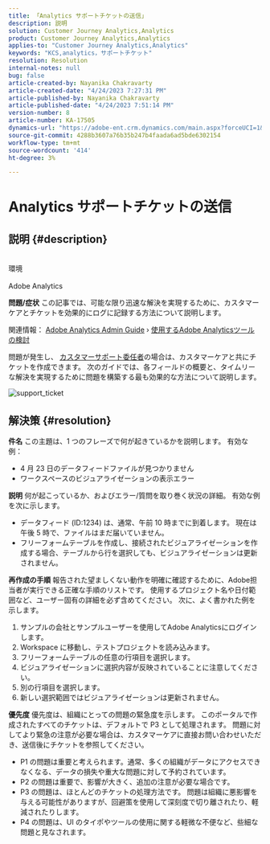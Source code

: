 ```yaml
---
title: 「Analytics サポートチケットの送信」
description: 説明
solution: Customer Journey Analytics,Analytics
product: Customer Journey Analytics,Analytics
applies-to: "Customer Journey Analytics,Analytics"
keywords: "KCS,analytics，サポートチケット"
resolution: Resolution
internal-notes: null
bug: false
article-created-by: Nayanika Chakravarty
article-created-date: "4/24/2023 7:27:31 PM"
article-published-by: Nayanika Chakravarty
article-published-date: "4/24/2023 7:51:14 PM"
version-number: 8
article-number: KA-17505
dynamics-url: "https://adobe-ent.crm.dynamics.com/main.aspx?forceUCI=1&pagetype=entityrecord&etn=knowledgearticle&id=1771fb09-d6e2-ed11-a7c7-6045bd006239"
source-git-commit: 4288b3607a76b35b247b4faada6ad5bde6302154
workflow-type: tm+mt
source-wordcount: '414'
ht-degree: 3%

---
```


# Analytics サポートチケットの送信

## 説明 {#description}

<br>環境<br><br>
Adobe Analytics


<b>問題/症状</b>
この記事では、可能な限り迅速な解決を実現するために、カスタマーケアとチケットを効果的にログに記録する方法について説明します。

関連情報： [Adobe Analytics Admin Guide](https://experienceleague.adobe.com/docs/analytics/admin/home.html?lang=ja) › [使用するAdobe Analyticsツールの検討](https://experienceleague.adobe.com/docs/analytics/analyze/admin-overview/which-analytics-tool.html)

問題が発生し、 [カスタマーサポート委任者](https://helpx.adobe.com/jp/experience-cloud/supported-users.html)の場合は、カスタマーケアと共にチケットを作成できます。 次のガイドでは、各フィールドの概要と、タイムリーな解決を実現するために問題を構築する最も効果的な方法について説明します。

![support_ticket](https://helpx.adobe.com/content/dam/help/en/analytics/kb/submitting-an-analytics-support-ticket/jcr:content/main-pars/image/support_ticket.png "support_ticket")


## 解決策 {#resolution}

<b>件名</b>
この主題は、1 つのフレーズで何が起きているかを説明します。 有効な例：

- 4 月 23 日のデータフィードファイルが見つかりません
- ワークスペースのビジュアライゼーションの表示エラー

<b>説明</b>
何が起こっているか、およびエラー/質問を取り巻く状況の詳細。 有効な例を次に示します。

- データフィード (ID:1234) は、通常、午前 10 時までに到着します。 現在は午後 5 時で、ファイルはまだ届いていません。
- フリーフォームテーブルを作成し、接続されたビジュアライゼーションを作成する場合、テーブルから行を選択しても、ビジュアライゼーションは更新されません。

<b>再作成の手順</b>
報告された望ましくない動作を明確に確認するために、Adobe担当者が実行できる正確な手順のリストです。 使用するプロジェクト名や日付範囲など、ユーザー固有の詳細を必ず含めてください。 次に、よく書かれた例を示します。

1. サンプルの会社とサンプルユーザーを使用してAdobe Analyticsにログインします。
2. Workspace に移動し、テストプロジェクトを読み込みます。
3. フリーフォームテーブルの任意の行項目を選択します。
4. ビジュアライゼーションに選択内容が反映されていることに注意してください。
5. 別の行項目を選択します。
6. 新しい選択範囲ではビジュアライゼーションは更新されません。

<b>優先度</b>
優先度は、組織にとっての問題の緊急度を示します。 このポータルで作成されたすべてのチケットは、デフォルトで P3 として処理されます。 問題に対してより緊急の注意が必要な場合は、カスタマーケアに直接お問い合わせいただき、送信後にチケットを参照してください。

- P1 の問題は重要と考えられます。通常、多くの組織がデータにアクセスできなくなる、データの損失や重大な問題に対して予約されています。
- P2 の問題は重要で、影響が大きく、追加の注意が必要な場合です。
- P3 の問題は、ほとんどのチケットの処理方法です。 問題は組織に悪影響を与える可能性がありますが、回避策を使用して深刻度で切り離されたり、軽減されたりします。
- P4 の問題は、UI のタイポやツールの使用に関する軽微な不便など、些細な問題と見なされます。

